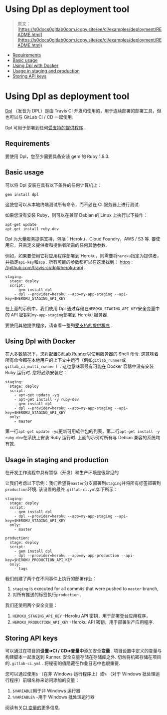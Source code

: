 # Using Dpl as deployment tool

> 原文：[https://s0docs0gitlab0com.icopy.site/ee/ci/examples/deployment/README.html](https://s0docs0gitlab0com.icopy.site/ee/ci/examples/deployment/README.html)

*   [Requirements](#requirements)
*   [Basic usage](#basic-usage)
*   [Using Dpl with Docker](#using-dpl-with-docker)
*   [Usage in staging and production](#usage-in-staging-and-production)
*   [Storing API keys](#storing-api-keys)

# Using Dpl as deployment tool[](#using-dpl-as-deployment-tool "Permalink")

[Dpl](https://github.com/travis-ci/dpl) （发音为 DPL）是由 Travis CI 开发和使用的，用于连续部署的部署工具，但也可以与 GitLab CI / CD 一起使用.

Dpl 可用于部署到任何[受支持的提供程序](https://github.com/travis-ci/dpl#supported-providers) .

## Requirements[](#requirements "Permalink")

要使用 Dpl，您至少需要具备安装 gem 的 Ruby 1.9.3.

## Basic usage[](#basic-usage "Permalink")

可以将 Dpl 安装在具有以下条件的任何计算机上：

```
gem install dpl 
```

这使您可以从本地终端测试所有命令，而不必在 CI 服务器上进行测试.

如果您没有安装 Ruby，则可以在兼容 Debian 的 Linux 上执行以下操作：

```
apt-get update
apt-get install ruby-dev 
```

Dpl 为大量服务提供支持，包括：Heroku，Cloud Foundry，AWS / S3 等. 要使用它，只需定义提供者和提供者所需的任何其他参数.

例如，如果要使用它将应用程序部署到 Heroku，则需要将`heroku`指定为提供者，并指定`api-key`和`app` . 所有可能的参数都可以在这里找到： [https](https://github.com/travis-ci/dpl#heroku-api) : [//github.com/travis-ci/dpl#heroku-api](https://github.com/travis-ci/dpl#heroku-api) .

```
staging:
  stage: deploy
  script:
    - gem install dpl
    - dpl --provider=heroku --app=my-app-staging --api-key=$HEROKU_STAGING_API_KEY 
```

在上面的示例中，我们使用 Dpl 通过存储在`HEROKU_STAGING_API_KEY`安全变量中的 API 密钥将`my-app-staging`部署到 Heroku 服务器.

要使用其他提供程序，请查看一整列[受支持的提供程序](https://github.com/travis-ci/dpl#supported-providers) .

## Using Dpl with Docker[](#using-dpl-with-docker "Permalink")

在大多数情况下，您将配置[GitLab Runner](https://s0docs0gitlab0com.icopy.site/runner/)以使用服务器的 Shell 命令. 这意味着所有命令都在本地用户的上下文中运行（例如`gitlab_runner`或`gitlab_ci_multi_runner` ）. 这也意味着最有可能在 Docker 容器中没有安装 Ruby 运行时. 您将必须安装它：

```
staging:
  stage: deploy
  script:
    - apt-get update -yq
    - apt-get install -y ruby-dev
    - gem install dpl
    - dpl --provider=heroku --app=my-app-staging --api-key=$HEROKU_STAGING_API_KEY
  only:
    - master 
```

第一行`apt-get update -yq`更新可用软件包的列表，第二行`apt-get install -y ruby-dev`在系统上安装 Ruby 运行时. 上面的示例对所有与 Debian 兼容的系统均有效.

## Usage in staging and production[](#usage-in-staging-and-production "Permalink")

在开发工作流程中具有暂存（开发）和生产环境是很常见的

让我们考虑以下示例：我们希望将`master`分支部署到`staging`并将所有标签部署到`production`环境. 该设置的最终`.gitlab-ci.yml`如下所示：

```
staging:
  stage: deploy
  script:
    - gem install dpl
    - dpl --provider=heroku --app=my-app-staging --api-key=$HEROKU_STAGING_API_KEY
  only:
    - master

production:
  stage: deploy
  script:
    - gem install dpl
    - dpl --provider=heroku --app=my-app-production --api-key=$HEROKU_PRODUCTION_API_KEY
  only:
    - tags 
```

我们创建了两个在不同事件上执行的部署作业：

1.  `staging` is executed for all commits that were pushed to `master` branch,
2.  对所有推送的标签执行`production` .

我们还使用两个安全变量：

1.  `HEROKU_STAGING_API_KEY` -Heroku API 密钥，用于部署登台应用程序，
2.  `HEROKU_PRODUCTION_API_KEY` -Heroku API 密钥，用于部署生产应用程序.

## Storing API keys[](#storing-api-keys "Permalink")

可以通过在项目的**设置➔CI / CD➔变量中**添加安全**变量** . 项目设置中定义的变量与构建脚本一起发送到 Runner. 安全变量存储在存储库之外. 切勿将机密存储在项目的`.gitlab-ci.yml` . 将秘密的值隐藏在作业日志中也很重要.

您可以通过使用`$` （在非 Windows 运行程序上）或`%` （对于 Windows 批处理运行程序）前缀名称来访问添加的变量：

1.  `$VARIABLE`用于非 Windows 运行器
2.  `%VARIABLE%` -用于 Windows 批处理运行器

阅读有关[CI 变量的](../../variables/README.html)更多信息.